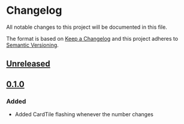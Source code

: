 # Changelog
All notable changes to this project will be documented in this file.

The format is based on [Keep a Changelog](http://keepachangelog.com/en/1.0.0/)
and this project adheres to [Semantic Versioning](http://semver.org/spec/v2.0.0.html).

## [Unreleased]

## [0.1.0]
### Added
- Added CardTile flashing whenever the number changes

[Unreleased]: https://github.com/HearthSim/react-hs-components/compare/v0.1.0...HEAD
[0.1.0]: https://github.com/HearthSim/react-hs-components/compare/v0.0.6...v0.1.0

